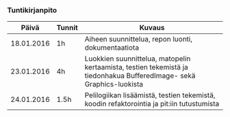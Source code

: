 ### Tuntikirjanpito
Päivä | Tunnit | Kuvaus
--------------- | ----- | ------
18.01.2016 | 1h | Aiheen suunnittelua, repon luonti, dokumentaatiota
23.01.2016 | 4h | Luokkien suunnittelua, matopelin kertaamista, testien tekemistä ja tiedonhakua BufferedImage- sekä Graphics-luokista
24.01.2016 | 1.5h | Pelilogiikan lisäämistä, testien tekemistä, koodin refaktorointia ja pit:iin tutustumista
